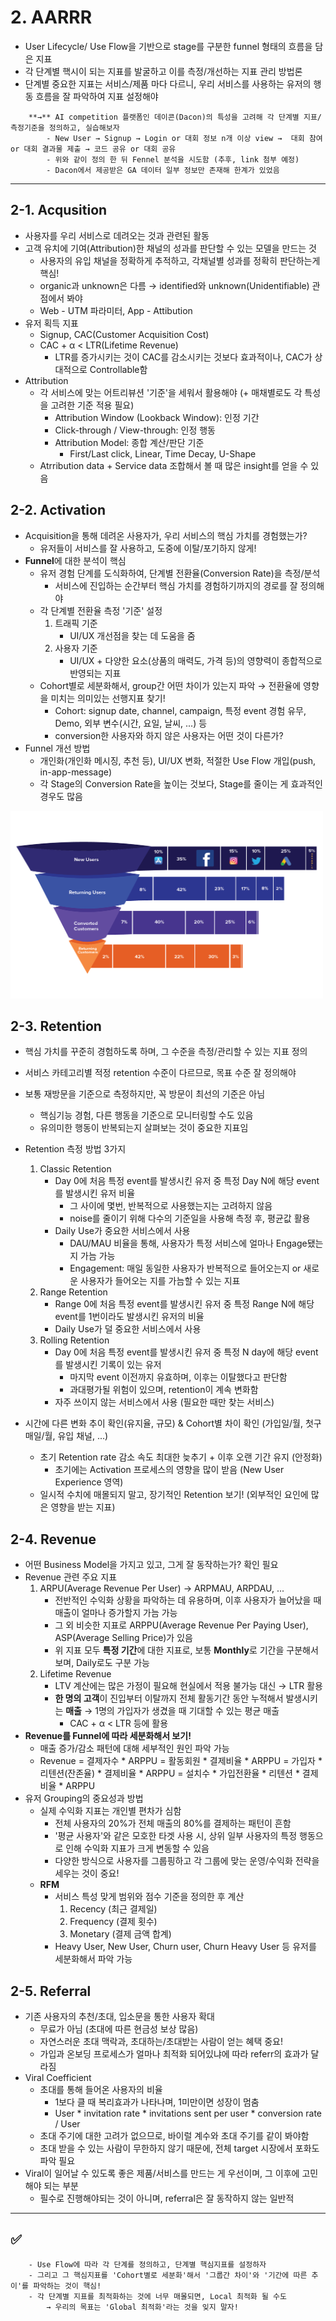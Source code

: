 # 2. AARRR
- User Lifecycle/ Use Flow을 기반으로 stage를 구분한 funnel 형태의 흐름을 담은 지표
- 각 단계별 핵시이 되는 지표를 발굴하고 이를 측정/개선하는 지표 관리 방법론
- 단계별 중요한 지표는 서비스/제품 마다 다르니, 우리 서비스를 사용하는 유저의 행동 흐름을 잘 파악하여 지표 설정해야
```
	**→** AI competition 플랫폼인 데이콘(Dacon)의 특성을 고려해 각 단계별 지표/측정기준을 정의하고, 실습해보자
		- New User → Signup → Login or 대회 정보 n개 이상 view →  대회 참여 or 대회 결과물 제출 → 코드 공유 or 대회 공유
		- 위와 같이 정의 한 뒤 Fennel 분석을 시도함 (추후, link 첨부 예정) 
		- Dacon에서 제공받은 GA 데이터 일부 정보만 존재해 한계가 있었음
```
---------------------
 
## 2-1. Acqusition
- 사용자를 우리 서비스로 데려오는 것과 관련된 활동
- 고객 유치에 기여(Attribution)한 채널의 성과를 판단할 수 있는 모델을 만드는 것
	- 사용자의 유입 채널을 정확하게 추적하고, 각채널별 성과를 정확히 판단하는게 핵심!
	- organic과 unknown은 다름 → identified와 unknown(Unidentifiable) 관점에서 봐야
	- Web - UTM 파라미터, App - Attibution
- 유저 획득 지표
	- Signup, CAC(Customer Acquisition Cost)
	- CAC + α < LTR(Lifetime Revenue)
		- LTR를 증가시키는 것이 CAC를 감소시키는 것보다 효과적이나, CAC가 상대적으로 Controllable함
- Attribution
	- 각 서비스에 맞는 어트리뷰션 '기준'을 세워서 활용해야 (+ 매채별로도 각 특성을 고려한 기준 적용 필요)
		- Attribution Window (Lookback Window): 인정 기간
		- Click-through / View-through: 인정 행동
		- Attribution Model: 종합 계산/판단 기준
			- First/Last click, Linear, Time Decay, U-Shape
	- Atrribution data + Service data 조합해서 볼 때 많은 insight를 얻을 수 있음

## 2-2. Activation
- Acquisition을 통해 데려온 사용자가, 우리 서비스의 핵심 가치를 경험했는가?
	- 유저들이 서비스를 잘 사용하고, 도중에 이탈/포기하지 않게!
- **Funnel**에 대한 분석이 핵심
	- 유저 경험 단계를 도식화하여, 단계별 전환율(Conversion Rate)을 측정/분석
		- 서비스에 진입하는 순간부터 핵심 가치를 경험하기까지의 경로를 잘 정의해야
	- 각 단계별 전환율 측정 '기준' 설정
		1. 트래픽 기준
			- UI/UX 개선점을 찾는 데 도움을 줌
		2. 사용자 기준
			- UI/UX + 다양한 요소(상품의 매력도, 가격 등)의 영향력이 종합적으로 반영되는 지표
	- Cohort별로 세분화해서, group간 어떤 차이가 있는지 파악 → 전환율에 영향을 미치는 의미있는 선행지표 찾기!
		- Cohort: signup date, channel, campaign, 특정 event 경험 유무, Demo, 외부 변수(시간, 요일, 날씨, ...) 등
		- conversion한 사용자와 하지 않은 사용자는 어떤 것이 다른가? 
- Funnel 개선 방법
	- 개인화(개인화 메시징, 추천 등), UI/UX 변화, 적절한 Use Flow 개입(push, in-app-message)	
	- 각 Stage의 Conversion Rate을 높이는 것보다, Stage를 줄이는 게 효과적인 경우도 많음
<img src="./image/2_funnel_by_channel.png" width="500" height="300">

	
## 2-3. Retention
- 핵심 가치를 꾸준히 경험하도록 하며, 그 수준을 측정/관리할 수 있는 지표 정의
- 서비스 카테고리별 적정 retention 수준이 다르므로, 목표 수준 잘 정의해야
- 보통 재방문을 기준으로 측정하지만, 꼭 방문이 최선의 기준은 아님 
	- 핵심기능 경험, 다른 행동을 기준으로 모니터링할 수도 있음
	- 유의미한 행동이 반복되는지 살펴보는 것이 중요한 지표임
- Retention 측정 방법 3가지
	1. Classic Retention
		- Day 0에 처음 특정 event를 발생시킨 유저 중 특정  Day N에 해당 event를 발생시킨 유저 비율
			- 그 사이에 몇번, 반복적으로 사용했는지는 고려하지 않음
			- noise를 줄이기 위해 다수의 기준일을 사용해 측정 후, 평균값 활용 
		- Daily Use가 중요한 서비스에서 사용
			- DAU/MAU 비율을 통해, 사용자가 특정 서비스에 얼마나 Engage됐는지 가늠 가능
			- Engagement: 매일 동일한 사용자가 반복적으로 들어오는지 or 새로운 사용자가 들어오는 지를 가늠할 수 있는 지표
	2. Range Retention
		- Range 0에 처음 특정 event를 발생시킨 유저 중 특정 Range N에 해당 event를 1번이라도 발생시킨 유저의 비율
		- Daily Use가 덜 중요한 서비스에서 사용
	3. Rolling Retention
		- Day 0에 처음 특정 event를 발생시킨 유저 중 특정 N day에 해당 event를 발생시킨 기록이 있는 유저
			- 마지막 event 이전까지 유효하며, 이후는 이탈했다고 판단함
			- 과대평가될 위험이 있으며, retention이 계속 변화함
		- 자주 쓰이지 않는 서비스에서 사용 (필요한 때만 찾는 서비스)

- 시간에 다른 변화 추이 확인(유지율, 규모) & Cohort별 차이 확인 (가입일/월, 첫구매일/월, 유입 채널, ...) 
	- 초기 Retention rate 감소 속도 최대한 늦추기 + 이후 오랜 기간 유지 (안정화)
		- 초기에는 Activation 프로세스의 영향을 많이 받음 (New User Experience 영역)
	- 일시적 수치에 매몰되지 말고, 장기적인 Retention 보기!  (외부적인 요인에 많은 영향을 받는 지표)

## 2-4. Revenue
- 어떤 Business Model을 가지고 있고, 그게 잘 동작하는가? 확인 필요
- Revenue 관련 주요 지표
	1. ARPU(Average Revenue Per User) → ARPMAU, ARPDAU, ...
		- 전반적인 수익화 상황을 파악하는 데 유용하며, 이후 사용자가 늘어났을 때 매출이 얼마나 증가할지 가늠 가능
		- 그 외 비슷한 지표로 ARPPU(Average Revenue Per Paying User), ASP(Average Selling Price)가 있음
		- 위 지표 모두 **특정 기간**에 대한 지표로, 보통 **Monthly**로 기간을 구분해서 보며, Daily로도 구분 가능
	2. Lifetime Revenue
		- LTV 계산에는 많은 가정이 필요해 현실에서 적용 불가능 대신 → LTR 활용
		- **한 명의 고객**이 진입부터 이탈까지 전체 활동기간 동안 누적해서 발생시키는 **매출**
			→ 1명의 가입자가 생겼을 때 기대할 수 있는 평균 매출
			- CAC + α < LTR 등에 활용
- **Revenue를 Funnel에 따라 세분화해서 보기!**
	- 매출 증가/감소 패턴에 대해 세부적인 원인 파악 가능
	- Revenue = 결제자수 * ARPPU 
		 = 활동회원 * 결제비율 * ARPPU 
		 = 가입자 * 리텐션(잔존율) * 결제비율 * ARPPU
		 = 설치수 * 가입전환율 * 리텐션 * 결제비율 * ARPPU  
- 유저 Grouping의 중요성과 방법
	- 실제 수익화 지표는 개인별 편차가 심함
		- 전체 사용자의 20%가 전체 매출의 80%를 결제하는 패턴이 흔함
		- '평균 사용자'와 같은 모호한 타겟 사용 시, 상위 일부 사용자의 특정 행동으로 인해 수익화 지표가 크게 변동할 수 있음
		- 다양한 방식으로 사용자를 그룹핑하고 각 그룹에 맞는 운영/수익화 전략을 세우는 것이 중요! 
	- **RFM**
		- 서비스 특성 맞게 범위와 점수 기준을 정의한 후 계산
			1. Recency (최근 결제일)
			2. Frequency (결제 횟수)
			3. Monetary (결제 금액 합계)
		- Heavy User, New User, Churn user, Churn Heavy User 등 유저를 세분화해서 파악 가능

## 2-5. Referral
- 기존 사용자의 추천/초대, 입소문을 통한 사용자 확대
	- 무료가 아님 (초대에 따른 현금성 보상 많음)
	- 자연스러운 초대 맥락과, 초대하는/초대받는 사람이 얻는 혜택 중요!
	- 가입과 온보딩 프로세스가 얼마나 최적화 되어있냐에 따라 referr의 효과가 달라짐
- Viral Coefficient
	- 초대를 통해 들어온 사용자의 비율
		- 1보다 클 때 복리효과가 나타나며, 1미만이면 성장이 멈춤
		- User * invitation rate * invitations sent per user * conversion rate / User
	- 초대 주기에 대한 고려가 없으므로, 바이럴 계수와 초대 주기를 같이 봐야함
	- 초대 받을 수 있는 사람이 무한하지 않기 때문에, 전체 target 시장에서 포화도 파악 필요
- Viral이 일어날 수 있도록 좋은 제품/서비스를 만드는 게 우선이며, 그 이후에 고민해야 되는 부분 
	- 필수로 진행해야되는 것이 아니며, referral은 잘 동작하지 않는 일반적

-------

## :white_check_mark:
```
	- Use Flow에 따라 각 단계를 정의하고, 단계별 핵심지표를 설정하자
	- 그리고 그 핵심지표를 'Cohort별로 세분화'해서 '그룹간 차이'와 '기간에 따른 추이'를 파악하는 것이 핵심!
	- 각 단계별 지표를 최적화하는 것에 너무 매몰되면, Local 최적화 될 수도 
		→ 우리의 목표는 'Global 최적화'라는 것을 잊지 말자!
```

